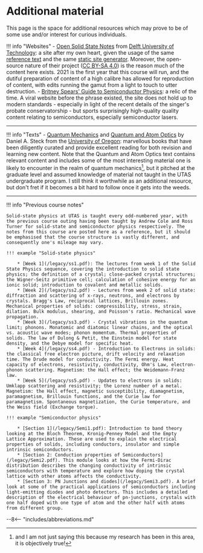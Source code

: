 # Additional material

This page is the space for additional resources which may prove to be of some use and/or interest for curious individuals.

!!! info "Websites"
    - [Open Solid State Notes](https://solidstate.quantumtinkerer.tudelft.nl/) from [Delft University of Technology](https://www.tudelft.nl/en/): a site after my own heart, given the usage of the same [reference text](particulars/#subject-matter) and the same [static site generator](https://www.mkdocs.org/). Moreover, the open-source nature of their project ([CC BY-SA 4.0](https://creativecommons.org/licenses/by-sa/4.0/legalcode)) is the reason much of the content here exists. 2021 is the first year that this course will run, and the dutiful preparation of content of a high calibre has allowed for reproduction of content, with edits running the gamut from a light to touch to utter destruction.
    - [Britney Spears' Guide to Semiconductor Physics](http://britneyspears.ac/lasers.htm): a relic of the time. A viral website before the phrase existed, the site does not hold up to modern standards - especially in light of the recent details of the singer's probate conservatorship - but sports surprisingly high-quality quality content relating to semiconductors, especially semiconductor lasers.

---

!!! info "Texts"
    - [Quantum Mechanics](https://atomoptics-nas.uoregon.edu/~dsteck/teaching/quantum-mechanics/quantum-mechanics-notes.pdf) and [Quantum and Atom Optics](https://atomoptics-nas.uoregon.edu/~dsteck/teaching/quantum-optics/quantum-optics-notes.pdf) by Daniel A. Steck from the [University of Oregon](https://www.uoregon.edu/): marvellous books that have been diligently curated and provide excellent reading for both revision and learning new content. Note that the Quantum and Atom Optics text contains relevant content and includes some of the most interesting material one is likely to encounter in the realm of quantum mechanics[^1], but it pitched at the graduate level and assumed knowledge of material not taught in the UTAS undergraduate program. I still think it worthwhile as an additional resource, but don't fret if it becomes a bit hard to follow once it gets into the weeds.

---

!!! info "Previous course notes"

    Solid-state physics at UTAS is taught every odd-numbered year, with the previous course outing having been taught by Andrew Cole and Ross Turner for solid-state and semiconductor physics respectively. The notes from this course are posted here as a reference, but it should be emphasised that the course structure is vastly different, and consequently one's mileage may vary.

    !!! example "Solid-state physics"

        * [Week 1](/legacy/ss1.pdf): The lectures from week 1 of the Solid State Physics sequence, covering the introduction to solid state physics; the definition of a crystal; close-packed crystal structures; the Wigner-Seitz primitive cell; calculation of cohesive energy for an ionic solid; introduction to covalent and metallic solids.
        * [Week 2](/legacy/ss2.pdf) - Lectures from week 2 of solid state: diffraction and scattering of x-rays, neutrons, and electrons by crystals. Bragg's Law, reciprocal lattices, Brillouin zones. Mechanical properties of solids: compressibility, stress, strain, dilation. Bulk modulus, shearing, and Poisson's ratio. Mechanical wave propagation.
        * [Week 3](/legacy/ss3.pdf) - Crystal vibrations in the quantum limit; phonons. Monatomic and diatomic linear chains, and the optical vs. acoustic wave modes; phonon momentum. Thermal properties of solids. The law of Dulong & Petit, the Einstein model for state density, and the Debye model for specific heat.
        * [Week 4](/legacy/ss4.pdf) - Introduction to Electrons in solids: the classical free electron picture, drift velocity and relaxation time. The Drude model for conductivity. The Fermi energy. Heat capacity of electrons, resistivity, conductivity, Ohm's Law, electron-phonon scattering. Magnetism: the Hall effect; the Weidemann-Franz law.
        * [Week 5](/legacy/ss5.pdf) - Updates to electrons in solids: Umklapp scattering and resistivity; the Lorenz number of a metal. Magnetism: the Hall effect, magnetic susceptibility, diamagnetism, paramagnetism, Brillouin functions, and the Curie law for paramagnetism. Spontaneous magnetization, the Curie temperature, and the Weiss field (Exchange torque).

    !!! example "Semiconductor physics"

        * [Section 1](/legacy/Semi1.pdf): Introduction to band theory looking at the Bloch Theorem, Kronig-Penney Model and the Empty Lattice Approximation. These are used to explain the electrical properties of solids, including conductors, insulator and simple intrinsic semiconductors.
        * [Section 2: Conduction properties of Semiconductors](/legacy/Semi2.pdf). This module looks at how the Fermi-Dirac distribution describes the changing conductivity of intrinsic semiconductors with temperature and explore how doping the crystal lattice with other atoms affects the conductivity. 
        * [Section 3: PN Junctions and diodes](/legacy/Semi3.pdf). A brief look at some of the practical applications of semiconductors including light-emitting diodes and photo detectors. This includes a detailed description of the electrical behaviour of pn-junctions, crystals with one half doped with one type of atom and the other half with atoms from different group.


<!-- [<i class="fas fa-user-secret fa-2x"></i>](solutions/solutions.md){ .md-button .md-button--primary class="text-center" style="margin-left: 45%"} -->

[^1]: and I am not just saying this because my research has been in this area, it is objectively true!

--8<-- "includes/abbreviations.md"
